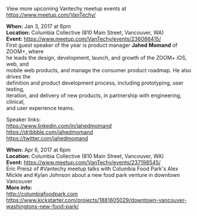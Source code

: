 View more upcoming Vantechy meetup events at https://www.meetup.com/VanTechy/

**When:** Jan 3, 2017 at 6pm  
**Location:** Columbia Collective (810 Main Street, Vancouver, WA)  
**Event:** https://www.meetup.com/VanTechy/events/236086415/  
First guest speaker of the year is product manager **Jahed Momand** of ZOOM+, where  
he leads the design, development, launch, and growth of the ZOOM+ iOS, web, and  
mobile web products, and manage the consumer product roadmap. He also drives the  
definition and product development process, including prototyping, user testing,  
iteration, and delivery of new products, in partnership with engineering, clinical,  
and user experience teams.  

Speaker links:  
https://www.linkedin.com/in/jahedmomand  
https://dribbble.com/jahedmomand  
https://twitter.com/jahedmomand

**When:** Apr 6, 2017 at 6pm  
**Location:** Columbia Collective (810 Main Street, Vancouver, WA)  
**Event:** https://www.meetup.com/VanTechy/events/237198545/  
Eric Preisz of #Vantechy meetup talks with Columbia Food Park's Alex Mickle and Kylan Johnson about a new food park venture in downtown Vancouver  
**More info:**  
http://columbiafoodpark.com  
https://www.kickstarter.com/projects/1881605029/downtown-vancouver-washingtons-new-food-park/
